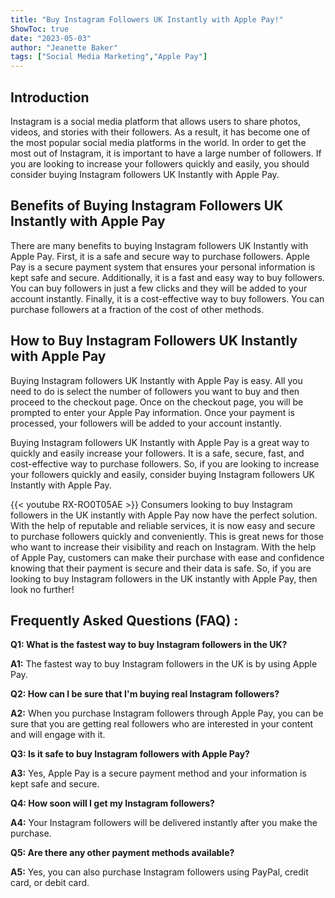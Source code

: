 ```yaml
---
title: "Buy Instagram Followers UK Instantly with Apple Pay!"
ShowToc: true 
date: "2023-05-03"
author: "Jeanette Baker" 
tags: ["Social Media Marketing","Apple Pay"]
---
```

## Introduction

Instagram is a social media platform that allows users to share photos, videos, and stories with their followers. As a result, it has become one of the most popular social media platforms in the world. In order to get the most out of Instagram, it is important to have a large number of followers. If you are looking to increase your followers quickly and easily, you should consider buying Instagram followers UK Instantly with Apple Pay. 

## Benefits of Buying Instagram Followers UK Instantly with Apple Pay

There are many benefits to buying Instagram followers UK Instantly with Apple Pay. First, it is a safe and secure way to purchase followers. Apple Pay is a secure payment system that ensures your personal information is kept safe and secure. Additionally, it is a fast and easy way to buy followers. You can buy followers in just a few clicks and they will be added to your account instantly. Finally, it is a cost-effective way to buy followers. You can purchase followers at a fraction of the cost of other methods. 

## How to Buy Instagram Followers UK Instantly with Apple Pay

Buying Instagram followers UK Instantly with Apple Pay is easy. All you need to do is select the number of followers you want to buy and then proceed to the checkout page. Once on the checkout page, you will be prompted to enter your Apple Pay information. Once your payment is processed, your followers will be added to your account instantly. 

Buying Instagram followers UK Instantly with Apple Pay is a great way to quickly and easily increase your followers. It is a safe, secure, fast, and cost-effective way to purchase followers. So, if you are looking to increase your followers quickly and easily, consider buying Instagram followers UK Instantly with Apple Pay.

{{< youtube RX-RO0T05AE >}} 
Consumers looking to buy Instagram followers in the UK instantly with Apple Pay now have the perfect solution. With the help of reputable and reliable services, it is now easy and secure to purchase followers quickly and conveniently. This is great news for those who want to increase their visibility and reach on Instagram. With the help of Apple Pay, customers can make their purchase with ease and confidence knowing that their payment is secure and their data is safe. So, if you are looking to buy Instagram followers in the UK instantly with Apple Pay, then look no further!

## Frequently Asked Questions (FAQ) :
**Q1: What is the fastest way to buy Instagram followers in the UK?**

**A1:** The fastest way to buy Instagram followers in the UK is by using Apple Pay.

**Q2: How can I be sure that I'm buying real Instagram followers?**

**A2:** When you purchase Instagram followers through Apple Pay, you can be sure that you are getting real followers who are interested in your content and will engage with it.

**Q3: Is it safe to buy Instagram followers with Apple Pay?**

**A3:** Yes, Apple Pay is a secure payment method and your information is kept safe and secure.

**Q4: How soon will I get my Instagram followers?**

**A4:** Your Instagram followers will be delivered instantly after you make the purchase.

**Q5: Are there any other payment methods available?**

**A5:** Yes, you can also purchase Instagram followers using PayPal, credit card, or debit card.



